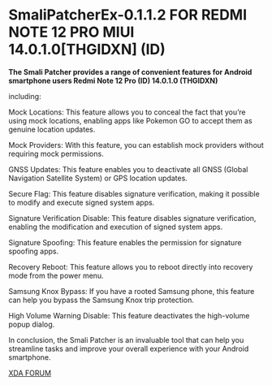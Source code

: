 # SmaliPatcherEx-0.1.1.2 FOR REDMI NOTE 12 PRO MIUI 14.0.1.0[THGIDXN] (ID)
**The Smali Patcher provides a range of convenient features for Android smartphone users Redmi Note 12 Pro (ID) 14.0.1.0 (THGIDXN)**

including:

Mock Locations: This feature allows you to conceal the fact that you’re using mock locations, enabling apps like Pokemon GO to accept them as genuine location updates.

Mock Providers: With this feature, you can establish mock providers without requiring mock permissions.

GNSS Updates: This feature enables you to deactivate all GNSS (Global Navigation Satellite System) or GPS location updates.

Secure Flag: This feature disables signature verification, making it possible to modify and execute signed system apps.

Signature Verification Disable: This feature disables signature verification, enabling the modification and execution of signed system apps.

Signature Spoofing: This feature enables the permission for signature spoofing apps.

Recovery Reboot: This feature allows you to reboot directly into recovery mode from the power menu.

Samsung Knox Bypass: If you have a rooted Samsung phone, this feature can help you bypass the Samsung Knox trip protection.

High Volume Warning Disable: This feature deactivates the high-volume popup dialog.

In conclusion, the Smali Patcher is an invaluable tool that can help you streamline tasks and improve your overall experience with your Android smartphone.

[XDA FORUM](https://xdaforums.com/t/module-smalipatcherex-1-1-2.4627905/)
